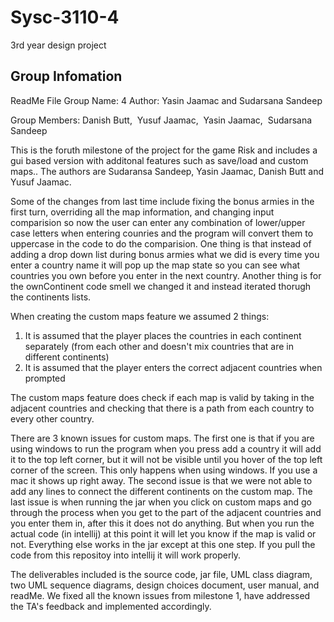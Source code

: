 # Sysc-3110-4
3rd year design project


## Group Infomation
ReadMe File
Group Name: 4
Author: Yasin Jaamac and Sudarsana Sandeep

Group Members: Danish Butt,  Yusuf Jaamac,  Yasin Jaamac,  Sudarsana Sandeep

This is the foruth milestone of the project for the game Risk and includes a gui based version with additonal features such as save/load and custom maps.. The authors are Sudaransa Sandeep, Yasin Jaamac, Danish Butt and Yusuf Jaamac. 

Some of the changes from last time include fixing the bonus armies in the first turn, overriding all the map information, and changing input comparision so now the user can enter any combination of lower/upper case letters when entering counries and the program will convert them to uppercase in the code to do the comparision. One thing is that instead of adding a drop down list during bonus armies what we did is every time you enter a country name it will pop up the map state so you can see what countries you own before you enter in the next country. Another thing is for the ownContinent code smell we changed it and instead iterated thorugh the continents lists.

When creating the custom maps feature we assumed 2 things: 
1) It is assumed that the player places the countries in each continent separately (from each other and doesn't mix countries that are in different continents)
2) It is assumed that the player enters the correct adjacent countries when prompted

The custom maps feature does check if each map is valid by taking in the adjacent countries and checking that there is a path from each country to every other country.

There are 3 known issues for custom maps. The first one is that if you are using windows to run the program when you press add a country it will add it to the top left corner, but it will not be visible until you hover of the top left corner of the screen. This only happens when using windows. If you use a mac it shows up right away. The second issue is that we were not able to add any lines to connect the different continents on the custom map. The last issue is when running the jar when you click on custom maps and go through the process when you get to the part of the adjacent countries and you enter them in, after this it does not do anything. But when you run the actual code (in intellij) at this point it will let you know if the map is valid or not. Everything else works in the jar except at this one step. If you pull the code from this repositoy into intellij it will work properly.

The deliverables included is the source code, jar file, UML class diagram, two UML sequence diagrams, design choices document, user manual, and readMe. We fixed all the known issues from milestone 1, have addressed the TA's feedback and implemented accordingly.
